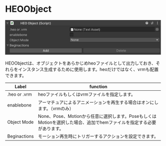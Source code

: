 
# HEOObject
![HEOObject](img/HEOObject.jpg)

HEOObjectは、オブジェクトをあらかじめheoファイルとして出力しておき、それらをインスタンス生成するために使用します。heoだけではなく、vrmも配置できます。

|  Label |  function  |
| ----   | ---- |
| .heo or .vrm | heoファイルもしくはvrmファイルを指定します。 |
| enablebone | アーマチュアによるアニメーションを再生する場合はオンにします。（vrmのみ） |
| Object Mode | None、Pose、Motionから任意に選択します。PoseもしくはMotionを選択した場合、追加でhemファイルを指定する必要があります。 |
| Beginactions | モーション再生時にトリガーするアクションを設定できます。 |
